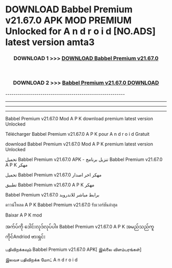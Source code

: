 # DOWNLOAD Babbel Premium v21.67.0 APK MOD PREMIUM Unlocked for A n d r o i d [NO.ADS] latest version amta3 



<div align="center">

<h3>DOWNLOAD 1 >>> <a href="https://getmod2.web.app/?judul=Babbel Premium v21.67.0">DOWNLOAD Babbel Premium v21.67.0</a></h3><br>

<h3>DOWNLOAD 2 >>> <a href="https://getmod2.web.app/?judul=Babbel Premium v21.67.0">Babbel Premium v21.67.0 DOWNLOAD </a></h3>

</div>
----------------------------------------------------------

----------------------------------------------------------

----------------------------------------------------------

----------------------------------------------------------

Babbel Premium v21.67.0 Mod A P K download premium latest version Unlocked

Télécharger Babbel Premium v21.67.0 A P K pour A n d r o i d Gratuit

download Babbel Premium v21.67.0 Mod A P K premium latest version Unlocked

تحميل Babbel Premium v21.67.0 APK - تنزيل برنامج Babbel Premium v21.67.0 A P K مهكر

تحميل Babbel Premium v21.67.0 مهكر اخر اصدار

تطبيق Babbel Premium v21.67.0 A P K مهكر

Babbel Premium v21.67.0 برابط مباشر للاندرويد

ดาวน์โหลด A P K Babbel Premium v21.67.0 รับเวอร์ชันล่าสุด

Baixar A P K mod

အက်ပ်ကို ဒေါင်းလုဒ်လုပ်ပါ။ Babbel Premium v21.67.0 A P K အမည်သည်ကူကိုင်Andriod ဗားရှင်း

பதிவிறக்கவும் Babbel Premium v21.67.0 APK[ இல்லை விளம்பரங்கள்] 
 
இலவச பதிவிறக்க மோட் A n d r o i d



